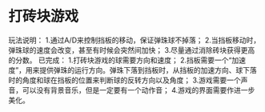 # 打砖块游戏
玩法说明：
1.通过A/D来控制挡板的移动，保证弹珠球不掉落；
2.当挡板移动时，弹珠球的速度会改变，甚至有时候会突然间加快；
3.尽量通过消除砖块获得更高的分数。
已完成：
1.打砖块游戏的球需要方向和速度；
2.挡板需要一个“加速度”，用来提供弹珠的运行方向。弹珠下落到挡板时，从挡板的加速方向、球下落时的角度和球在挡板的位置来判断球的反转方向以及角度；
3.游戏需要一个声音，可以没有背景音乐，但是一定要有一个动作音；
4.游戏的界面需要作进一步美化。
